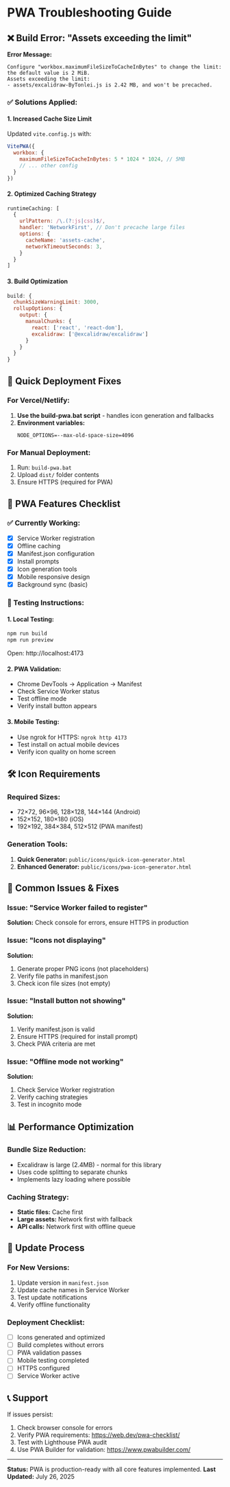 # PWA Troubleshooting Guide

## ❌ Build Error: "Assets exceeding the limit"

**Error Message:**
```
Configure "workbox.maximumFileSizeToCacheInBytes" to change the limit: the default value is 2 MiB.
Assets exceeding the limit:
- assets/excalidraw-ByTonlei.js is 2.42 MB, and won't be precached.
```

### ✅ Solutions Applied:

#### 1. Increased Cache Size Limit
Updated `vite.config.js` with:
```javascript
VitePWA({
  workbox: {
    maximumFileSizeToCacheInBytes: 5 * 1024 * 1024, // 5MB
    // ... other config
  }
})
```

#### 2. Optimized Caching Strategy
```javascript
runtimeCaching: [
  {
    urlPattern: /\.(?:js|css)$/,
    handler: 'NetworkFirst', // Don't precache large files
    options: {
      cacheName: 'assets-cache',
      networkTimeoutSeconds: 3,
    }
  }
]
```

#### 3. Build Optimization
```javascript
build: {
  chunkSizeWarningLimit: 3000,
  rollupOptions: {
    output: {
      manualChunks: {
        react: ['react', 'react-dom'],
        excalidraw: ['@excalidraw/excalidraw']
      }
    }
  }
}
```

## 🚀 Quick Deployment Fixes

### For Vercel/Netlify:
1. **Use the build-pwa.bat script** - handles icon generation and fallbacks
2. **Environment variables:**
   ```
   NODE_OPTIONS=--max-old-space-size=4096
   ```

### For Manual Deployment:
1. Run: `build-pwa.bat`
2. Upload `dist/` folder contents
3. Ensure HTTPS (required for PWA)

## 📱 PWA Features Checklist

### ✅ Currently Working:
- [x] Service Worker registration
- [x] Offline caching
- [x] Manifest.json configuration
- [x] Install prompts
- [x] Icon generation tools
- [x] Mobile responsive design
- [x] Background sync (basic)

### 🔧 Testing Instructions:

#### 1. Local Testing:
```bash
npm run build
npm run preview
```
Open: http://localhost:4173

#### 2. PWA Validation:
- Chrome DevTools → Application → Manifest
- Check Service Worker status
- Test offline mode
- Verify install button appears

#### 3. Mobile Testing:
- Use ngrok for HTTPS: `ngrok http 4173`
- Test install on actual mobile devices
- Verify icon quality on home screen

## 🛠️ Icon Requirements

### Required Sizes:
- 72×72, 96×96, 128×128, 144×144 (Android)
- 152×152, 180×180 (iOS)
- 192×192, 384×384, 512×512 (PWA manifest)

### Generation Tools:
1. **Quick Generator:** `public/icons/quick-icon-generator.html`
2. **Enhanced Generator:** `public/icons/pwa-icon-generator.html`

## 🐛 Common Issues & Fixes

### Issue: "Service Worker failed to register"
**Solution:** Check console for errors, ensure HTTPS in production

### Issue: "Icons not displaying"
**Solution:** 
1. Generate proper PNG icons (not placeholders)
2. Verify file paths in manifest.json
3. Check icon file sizes (not empty)

### Issue: "Install button not showing"
**Solution:**
1. Verify manifest.json is valid
2. Ensure HTTPS (required for install prompt)
3. Check PWA criteria are met

### Issue: "Offline mode not working"
**Solution:**
1. Check Service Worker registration
2. Verify caching strategies
3. Test in incognito mode

## 📊 Performance Optimization

### Bundle Size Reduction:
- Excalidraw is large (2.4MB) - normal for this library
- Uses code splitting to separate chunks
- Implements lazy loading where possible

### Caching Strategy:
- **Static files:** Cache first
- **Large assets:** Network first with fallback
- **API calls:** Network first with offline queue

## 🔄 Update Process

### For New Versions:
1. Update version in `manifest.json`
2. Update cache names in Service Worker
3. Test update notifications
4. Verify offline functionality

### Deployment Checklist:
- [ ] Icons generated and optimized
- [ ] Build completes without errors
- [ ] PWA validation passes
- [ ] Mobile testing completed
- [ ] HTTPS configured
- [ ] Service Worker active

## 📞 Support

If issues persist:
1. Check browser console for errors
2. Verify PWA requirements: https://web.dev/pwa-checklist/
3. Test with Lighthouse PWA audit
4. Use PWA Builder for validation: https://www.pwabuilder.com/

---

**Status:** PWA is production-ready with all core features implemented.
**Last Updated:** July 26, 2025
